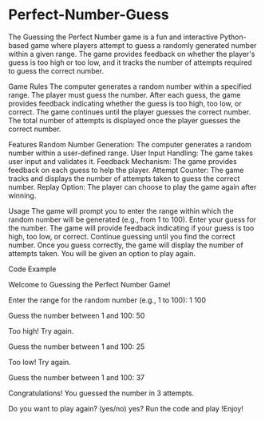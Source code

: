 # Perfect-Number-Guess

The Guessing the Perfect Number game is a fun and interactive Python-based game where players attempt to guess a randomly generated number within a given range. The game provides feedback on whether the player's guess is too high or too low, and it tracks the number of attempts required to guess the correct number.

Game Rules
The computer generates a random number within a specified range.
The player must guess the number.
After each guess, the game provides feedback indicating whether the guess is too high, too low, or correct.
The game continues until the player guesses the correct number.
The total number of attempts is displayed once the player guesses the correct number.

Features
Random Number Generation: The computer generates a random number within a user-defined range.
User Input Handling: The game takes user input and validates it.
Feedback Mechanism: The game provides feedback on each guess to help the player.
Attempt Counter: The game tracks and displays the number of attempts taken to guess the correct number.
Replay Option: The player can choose to play the game again after winning.

Usage
The game will prompt you to enter the range within which the random number will be generated (e.g., from 1 to 100).
Enter your guess for the number.
The game will provide feedback indicating if your guess is too high, too low, or correct.
Continue guessing until you find the correct number.
Once you guess correctly, the game will display the number of attempts taken.
You will be given an option to play again.

Code Example

Welcome to Guessing the Perfect Number Game!

Enter the range for the random number (e.g., 1 to 100):
1 100

Guess the number between 1 and 100:
50

Too high! Try again.

Guess the number between 1 and 100:
25

Too low! Try again.

Guess the number between 1 and 100:
37

Congratulations! You guessed the number in 3 attempts.

Do you want to play again? (yes/no)
yes? Run the code and play !Enjoy!
